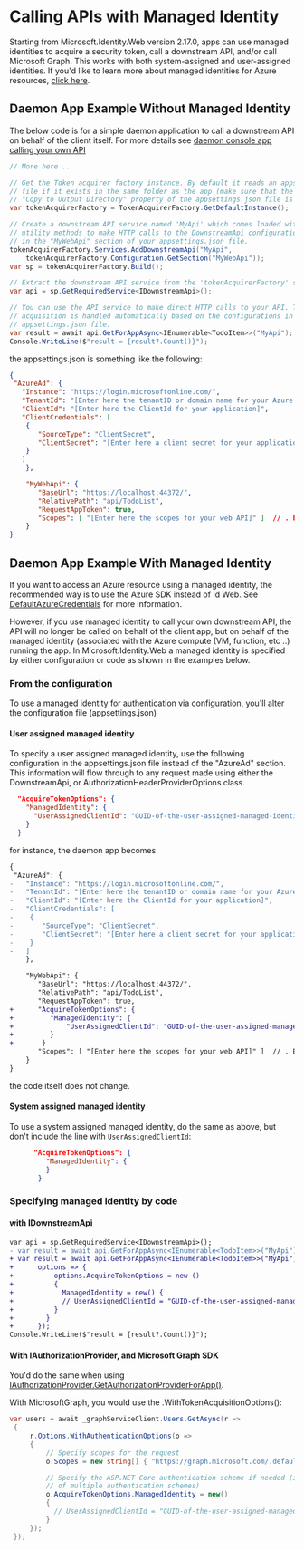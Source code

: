 # Calling APIs with Managed Identity

Starting from Microsoft.Identity.Web version 2.17.0, apps can use managed identities to acquire a security token, call a downstream API, and/or call Microsoft Graph. This works with both system-assigned and user-assigned identities. If you'd like to learn more about managed identities for Azure resources, [click here](https://learn.microsoft.com/en-us/entra/identity/managed-identities-azure-resources/overview).

## Daemon App Example Without Managed Identity 

The below code is for a simple daemon application to call a downstream API on behalf of the client itself. For more details see [daemon console app calling your own API](https://github.com/Azure-Samples/active-directory-dotnetcore-daemon-v2/tree/master/2-Call-OwnApi)

```csharp
﻿// More here ..

// Get the Token acquirer factory instance. By default it reads an appsettings.json
// file if it exists in the same folder as the app (make sure that the 
// "Copy to Output Directory" property of the appsettings.json file is "Copy if newer").
var tokenAcquirerFactory = TokenAcquirerFactory.GetDefaultInstance();

// Create a downstream API service named 'MyApi' which comes loaded with several
// utility methods to make HTTP calls to the DownstreamApi configurations found
// in the "MyWebApi" section of your appsettings.json file.
tokenAcquirerFactory.Services.AddDownstreamApi("MyApi",
    tokenAcquirerFactory.Configuration.GetSection("MyWebApi"));
var sp = tokenAcquirerFactory.Build();

// Extract the downstream API service from the 'tokenAcquirerFactory' service provider.
var api = sp.GetRequiredService<IDownstreamApi>();

// You can use the API service to make direct HTTP calls to your API. Token
// acquisition is handled automatically based on the configurations in your
// appsettings.json file.
var result = await api.GetForAppAsync<IEnumerable<TodoItem>>("MyApi");
Console.WriteLine($"result = {result?.Count()}");
```

the appsettings.json is something like the following:

```json
{
 "AzureAd": {
   "Instance": "https://login.microsoftonline.com/", 
   "TenantId": "[Enter here the tenantID or domain name for your Azure AD tenant]",
   "ClientId": "[Enter here the ClientId for your application]",
   "ClientCredentials": [
    {
       "SourceType": "ClientSecret",
       "ClientSecret": "[Enter here a client secret for your application]"
    }
   ]
    },

    "MyWebApi": {
       "BaseUrl": "https://localhost:44372/",
       "RelativePath": "api/TodoList",
       "RequestAppToken": true,
       "Scopes": [ "[Enter here the scopes for your web API]" ]  // . E.g. 'api://<API_APPLICATION_ID>/.default'
    }
}
```

## Daemon App Example With Managed Identity 

If you want to access an Azure resource using a managed identity, the recommended way is to use the Azure SDK instead of Id Web. See [DefaultAzureCredentials](https://learn.microsoft.com/en-us/dotnet/api/azure.identity.defaultazurecredential?view=azure-dotnet) for more information.

However, if you use managed identity to call your own downstream API, the API will no longer be called on behalf of the client app, but on behalf of the managed identity (associated with the Azure compute (VM, function, etc ..) running the app. In Microsoft.Identity.Web a managed identity is specified by either configuration or code as shown in the examples below.

### From the configuration

To use a managed identity for authentication via configuration, you'll alter the configuration file (appsettings.json) 

#### User assigned managed identity

To specify a user assigned managed identity, use the following configuration in the appsettings.json file instead of the "AzureAd" section. This information will flow through to any request made using either the DownstreamApi, or AuthorizationHeaderProviderOptions class.


```json
  "AcquireTokenOptions": {
    "ManagedIdentity": {
      "UserAssignedClientId": "GUID-of-the-user-assigned-managed-identity"
    }
  }
```

for instance, the daemon app becomes.

```diff
{
 "AzureAd": {
-   "Instance": "https://login.microsoftonline.com/", 
-   "TenantId": "[Enter here the tenantID or domain name for your Azure AD tenant]",
-   "ClientId": "[Enter here the ClientId for your application]",
-   "ClientCredentials": [
-    {
-       "SourceType": "ClientSecret",
-       "ClientSecret": "[Enter here a client secret for your application]"
-    }
-   ]
    },

    "MyWebApi": {
       "BaseUrl": "https://localhost:44372/",
       "RelativePath": "api/TodoList",
       "RequestAppToken": true,
+      "AcquireTokenOptions": {
+         "ManagedIdentity": {
+             "UserAssignedClientId": "GUID-of-the-user-assigned-managed-identity"
+         }
+       }
       "Scopes": [ "[Enter here the scopes for your web API]" ]  // . E.g. 'api://<API_APPLICATION_ID>/.default'
    }
}
```

the code itself does not change.

#### System assigned managed identity

To use a system assigned managed identity, do the same as above, but don't include the line with `UserAssignedClientId`:

```json
      "AcquireTokenOptions": {
         "ManagedIdentity": {
         }
       }
```

### Specifying managed identity by code

#### with IDownstreamApi

```diff
var api = sp.GetRequiredService<IDownstreamApi>();
- var result = await api.GetForAppAsync<IEnumerable<TodoItem>>("MyApi"); 
+ var result = await api.GetForAppAsync<IEnumerable<TodoItem>>("MyApi", 
+      options => {
+          options.AcquireTokenOptions = new ()
+          {
+            ManagedIdentity = new() {
+            // UserAssignedClientId = "GUID-of-the-user-assigned-managed-identity" if needed.
+          }
+        }
+      });
Console.WriteLine($"result = {result?.Count()}");
```


#### With IAuthorizationProvider, and Microsoft Graph SDK

You'd do the same when using [IAuthorizationProvider.GetAuthorizationProviderForApp()](https://github.com/AzureAD/microsoft-identity-abstractions-for-dotnet/blob/f3328d9b3527baefb93d1957d82ef3bc529dfa13/src/Microsoft.Identity.Abstractions/DownstreamApi/IAuthorizationHeaderProvider.cs#L48C22-L52).

With MicrosoftGraph, you would use the .WithTokenAcquisitionOptions():

```csharp
var users = await _graphServiceClient.Users.GetAsync(r =>
 {
     r.Options.WithAuthenticationOptions(o =>
     {
         // Specify scopes for the request
         o.Scopes = new string[] { "https://graph.microsoft.com/.default" };

         // Specify the ASP.NET Core authentication scheme if needed (in the case
         // of multiple authentication schemes)
         o.AcquireTokenOptions.ManagedIdentity = new()
         {
           // UserAssignedClientId = "GUID-of-the-user-assigned-managed-identity"
         }
     });
 });
```

